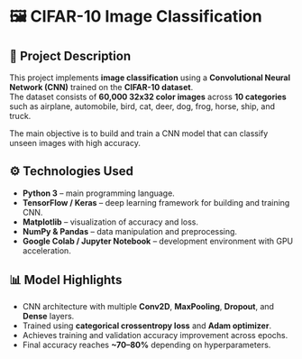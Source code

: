 # 🖼️ CIFAR-10 Image Classification  

## 📌 Project Description  
This project implements **image classification** using a **Convolutional Neural Network (CNN)** trained on the **CIFAR-10 dataset**.  
The dataset consists of **60,000 32x32 color images** across **10 categories** such as airplane, automobile, bird, cat, deer, dog, frog, horse, ship, and truck.  

The main objective is to build and train a CNN model that can classify unseen images with high accuracy.  

## ⚙️ Technologies Used  
- **Python 3** – main programming language.  
- **TensorFlow / Keras** – deep learning framework for building and training CNN.  
- **Matplotlib** – visualization of accuracy and loss.  
- **NumPy & Pandas** – data manipulation and preprocessing.  
- **Google Colab / Jupyter Notebook** – development environment with GPU acceleration.  

## 📊 Model Highlights  
- CNN architecture with multiple **Conv2D**, **MaxPooling**, **Dropout**, and **Dense** layers.  
- Trained using **categorical crossentropy loss** and **Adam optimizer**.  
- Achieves training and validation accuracy improvement across epochs.  
- Final accuracy reaches **~70–80%** depending on hyperparameters.
  
